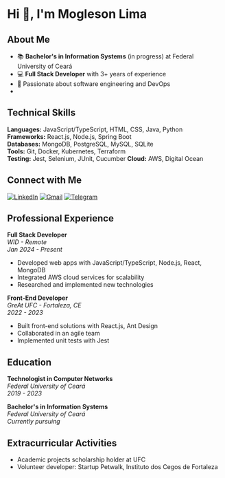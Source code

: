 # Hi 👋, I'm Mogleson Lima
## About Me
- 📚 **Bachelor's in Information Systems** (in progress) at Federal University of Ceará
- 💻 **Full Stack Developer** with 3+ years of experience
- 💭 Passionate about software engineering and DevOps
- 
## Technical Skills

**Languages:** JavaScript/TypeScript, HTML, CSS, Java, Python  
**Frameworks:** React.js, Node.js, Spring Boot  
**Databases:** MongoDB, PostgreSQL, MySQL, SQLite  
**Tools:** Git, Docker, Kubernetes, Terraform  
**Testing:** Jest, Selenium, JUnit, Cucumber
**Cloud:** AWS, Digital Ocean


## Connect with Me
[![LinkedIn](https://img.shields.io/badge/LinkedIn-0077B5?style=for-the-badge&logo=linkedin&logoColor=white)](https://www.linkedin.com/in/moglesonlima/)
[![Gmail](https://img.shields.io/badge/Gmail-D14836?style=for-the-badge&logo=gmail&logoColor=white)](mailto:moglesonlima@gmail.com)
[![Telegram](https://img.shields.io/badge/Telegram-2CA5E0?style=for-the-badge&logo=telegram&logoColor=white)](https://t.me/Mogleson_Lima)

## Professional Experience

**Full Stack Developer**  
*WID - Remote*  
_Jan 2024 - Present_  
- Developed web apps with JavaScript/TypeScript, Node.js, React, MongoDB
- Integrated AWS cloud services for scalability
- Researched and implemented new technologies

**Front-End Developer**  
*GreAt UFC - Fortaleza, CE*  
_2022 - 2023_  
- Built front-end solutions with React.js, Ant Design
- Collaborated in an agile team
- Implemented unit tests with Jest

## Education

**Technologist in Computer Networks**  
*Federal University of Ceará*  
_2019 - 2023_

**Bachelor's in Information Systems**  
*Federal University of Ceará*  
_Currently pursuing_
## Extracurricular Activities

- Academic projects scholarship holder at UFC
- Volunteer developer: Startup Petwalk, Instituto dos Cegos de Fortaleza
